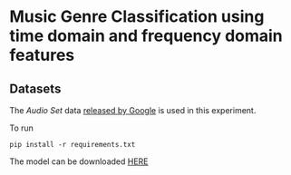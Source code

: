 # Music Genre Classification using time domain and frequency domain features

## Datasets
The *Audio Set* data [released by Google](https://research.google.com/audioset/download.html) is used in this experiment. 

To run 
``` 
pip install -r requirements.txt
```

The model can be downloaded [HERE](https://drive.google.com/drive/folders/1CjhC5kQaLUkndp2Ihd4clNMfupXMkwIB?usp=sharing)